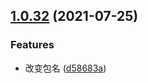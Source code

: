 ## [1.0.32](https://github.com/youtingkun/ytk-utils/compare/v1.0.31...v1.0.32) (2021-07-25)


### Features

* 改变包名 ([d58683a](https://github.com/youtingkun/ytk-utils/commit/d58683a6e438f8727f36dc2b05cde56cdcd25ea9))



